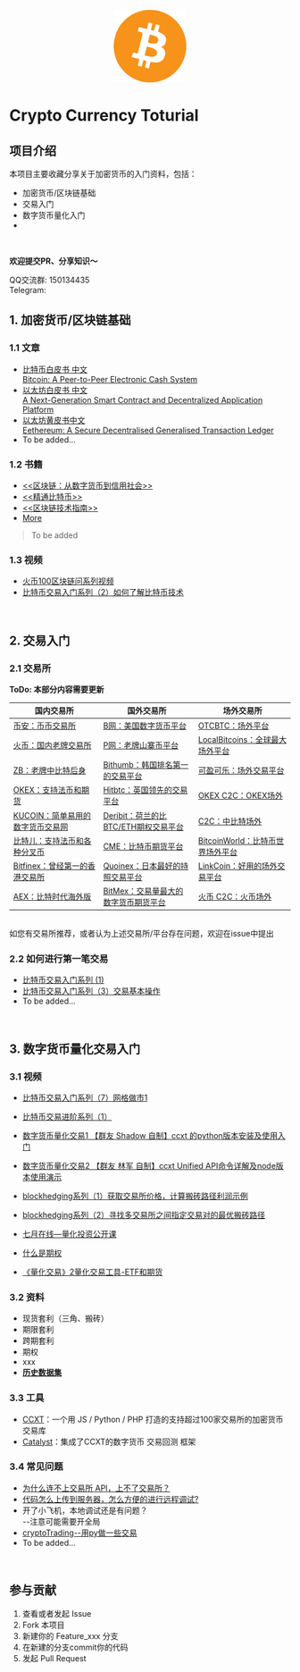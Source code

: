 <p align="center">
    <img src="./content/images/bitcoin.svg" height="130">
</p>

# Crypto Currency Toturial

## 项目介绍
本项目主要收藏分享关于加密货币的入门资料，包括：

- 加密货币/区块链基础
- 交易入门
- 数字货币量化入门
- 

<br/>

**欢迎提交PR、分享知识～**

QQ交流群: 150134435        
Telegram: 

## 1. 加密货币/区块链基础


### 1.1 文章

- [比特币白皮书 中文](https://www.8btc.com/wiki/bitcoin-a-peer-to-peer-electronic-cash-system)    
  [Bitcoin: A Peer-to-Peer Electronic Cash System](https://bitcoin.org/bitcoin.pdf)
- [以太坊白皮书 中文](https://github.com/ethereum/wiki/wiki/%5B%E4%B8%AD%E6%96%87%5D-%E4%BB%A5%E5%A4%AA%E5%9D%8A%E7%99%BD%E7%9A%AE%E4%B9%A6)    
  [A Next-Generation Smart Contract and Decentralized Application Platform](https://github.com/ethereum/wiki/wiki/White-Paper)
- [以太坊黄皮书中文](https://github.com/yuange1024/ethereum_yellowpaper)    
  [Eethereum: A Secure Decentralised Generalised Transaction Ledger](https://ethereum.github.io/yellowpaper/paper.pdf)
- To be added...

### 1.2 书籍

- [<<区块链：从数字货币到信用社会>>](https://weidian.com/item.html?itemID=1878011740)
- [<<精通比特币>>](http://book.8btc.com/books/1/master_bitcoin/_book/)
- [<<区块链技术指南>>](https://github.com/yeasy/blockchain_guide)
- [More](http://8btc.com/thread-65335-1-1.html)
> To be added

### 1.3 视频

- [火币100区块链问系列视频](https://www.bilibili.com/video/av19985303/)
- [比特币交易入门系列（2）如何了解比特币技术](https://www.bilibili.com/video/av12707728)

<br/>


## 2. 交易入门

### 2.1 交易所

__ToDo: 本部分内容需要更新__

|国内交易所|国外交易所|场外交易所|
|--|--|--|
|[币安：币币交易所](www.binance.com)|[B网：美国数字货币平台](bittrex.com)|[OTCBTC：场外平台](otcbtc.com)|
|[火币：国内老牌交易所](www.huobi.pro)|[P网：老牌山寨币平台](poloniex.com)|[LocalBitcoins：全球最大场外平台](localbitcoins.com)|
|[ZB：老牌中比特后身 ](zb.com)|[Bithumb：韩国排名第一的交易平台](www.bithumb.com)|[可盈可乐：场外交易平台](www.coincola.com)|
|[OKEX：支持法币和期货](www.okex.com)|[Hitbtc：英国领先的交易平台](hitbtc.com)|[OKEX C2C：OKEX场外](www.okex.com/c2c/trade/trade.do)|
|[KUCOIN：简单易用的数字货币交易网 ](www.kucoin.com)| [Deribit：荷兰的比BTC/ETH期权交易平台](https://www.deribit.com/) |[C2C：中比特场外](vip.zb.com)|
|[比特儿：支持法币和各种分叉币 ](gate.io)| [CME：比特币期货平台](www.cmegroup.com) |[BitcoinWorld：比特币世界场外平台](bitcoinworld.com)|
|[Bitfinex：曾经第一的香港交易所](www.bitfinex.com/)|[Quoinex：日本最好的持照交易平台](quoinex.com/)|[LinkCoin：好用的场外交易平台](www.linkcoin.pro)|
|[AEX：比特时代海外版 ](www.aex.com)| [BitMex：交易量最大的数字货币期货平台](www.bitmex.com) |[火币 C2C：火币场外](otc.huobi.pro)|

<br/>
如您有交易所推荐，或者认为上述交易所/平台存在问题，欢迎在issue中提出


### 2.2 如何进行第一笔交易

- [比特币交易入门系列 (1)](https://www.bilibili.com/video/av12472273)
- [比特币交易入门系列（3）交易基本操作](比特币交易入门系列（3）交易基本操作)
- To be added...

<br/>


## 3. 数字货币量化交易入门

### 3.1 视频

- [比特币交易入门系列（7）网格做市1](https://www.bilibili.com/video/av13883186)

- [比特币交易进阶系列（1）](https://www.bilibili.com/video/av17348683)

- [数字货币量化交易1 【群友 Shadow 自制】ccxt 的python版本安装及使用入门](https://www.bilibili.com/video/av21795165)

- [数字货币量化交易2 【群友 林军 自制】ccxt Unified API命令详解及node版本使用演示](https://www.bilibili.com/video/av21842290) 

- [blockhedging系列（1）获取交易所价格，计算搬砖路径利润示例](https://www.bilibili.com/video/av22163584)

- [blockhedging系列（2）寻找多交易所之间指定交易对的最优搬砖路径](https://www.bilibili.com/video/av23151597)

- [七月在线—量化投资公开课](https://www.bilibili.com/video/av22022468)

- [什么是期权](https://www.youtube.com/watch?v=7aw7VoW2rOo)

- [《量化交易》2量化交易工具-ETF和期货](https://www.youtube.com/watch?v=8L4OCThPSvE)


### 3.2 资料
- 现货套利（三角、搬砖）
- 期限套利
- 跨期套利
- 期权
- xxx
- [__历史数据集__](./dataset-数据集.md)


### 3.3 工具

- [CCXT](https://github.com/ccxt/ccxt)：一个用 JS / Python / PHP 打造的支持超过100家交易所的加密货币交易库
- [Catalyst](https://github.com/enigmampc/catalyst)：集成了CCXT的数字货币 交易回测 框架

### 3.4 常见问题
- [为什么连不上交易所 API，上不了交易所？](https://gitee.com/inCryptoWeTrust/Crypto-Currency-Toturial/blob/master/%E5%B8%B8%E8%A7%81%E9%97%AE%E9%A2%98%E8%A7%A3%E7%AD%94.md)
- [代码怎么上传到服务器，怎么方便的进行远程调试?](https://gitee.com/inCryptoWeTrust/Crypto-Currency-Toturial/blob/master/%E5%B8%B8%E8%A7%81%E9%97%AE%E9%A2%98%E8%A7%A3%E7%AD%94.md)
- 开了小飞机，本地调试还是有问题？    
  --注意可能需要开全局
- [cryptoTrading--用py做一些交易](https://github.com/inCryptoWeTrust/cryptoTrading)    
- To be added...

<br/>

## 参与贡献

1. 查看或者发起 Issue
2. Fork 本项目
3. 新建你的 Feature_xxx 分支
4. 在新建的分支commit你的代码
5. 发起 Pull Request
